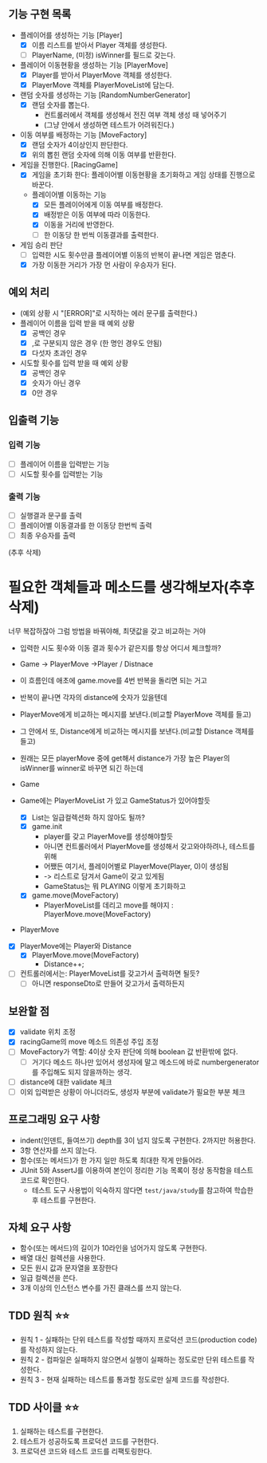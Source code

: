 ## 기능 구현 목록

- 플레이어를 생성하는 기능 [Player]
    - [x] 이름 리스트를 받아서 Player 객체를 생성한다.
    - [ ] PlayerName, (미정) isWinner를 필드로 갖는다.
- 플레이어 이동현황을 생성하는 기능 [PlayerMove]
    - [x] Player를 받아서 PlayerMove 객체를 생성한다.
    - [x]  PlayerMove 객체를 PlayerMoveList에 담는다.

- 랜덤 숫자를 생성하는 기능 [RandomNumberGenerator]
    - [x] 랜덤 숫자를 뽑는다.
        - 컨트롤러에서 객체를 생성해서 전진 여부 객체 생성 때 넣어주기
        - (그냥 안에서 생성하면 테스트가 어려워진다.)
- 이동 여부를 배정하는 기능 [MoveFactory]
    - [x] 랜덤 숫자가 4이상인지 판단한다.
    - [x] 위의 뽑힌 랜덤 숫자에 의해 이동 여부를 반환한다.

- 게임을 진행한다. [RacingGame]
    - [x] 게임을 초기화 한다: 플레이어별 이동현황을 초기화하고 게임 상태를 진행으로 바꾼다.
    - 플레이어별 이동하는 기능
        - [x] 모든 플레이어에게 이동 여부를 배정한다.
        - [x] 배정받은 이동 여부에 따라 이동한다.
        - [x] 이동을 거리에 반영한다.
        - [ ] 한 이동당 한 번씩 이동결과를 출력한다.

- 게임 승리 판단
    - [ ] 입력한 시도 횟수만큼 플레이어별 이동의 반복이 끝나면 게임은 멈춘다.
    - [x] 가장 이동한 거리가 가장 먼 사람이 우승자가 된다.

## 예외 처리

- (예외 상황 시 "[ERROR]"로 시작하는 에러 문구를 출력한다.)
- 플레이어 이름을 입력 받을 때 예외 상황
    - [x] 공백인 경우
    - [x] ,로 구분되지 않은 경우 (한 명인 경우도 안됨)
    - [x] 다섯자 초과인 경우
- 시도할 횟수를 입력 받을 때 예외 상황
    - [x] 공백인 경우
    - [x] 숫자가 아닌 경우
    - [x] 0안 경우

## 입출력 기능

### 입력 기능

- [ ] 플레이어 이름을 입력받는 기능
- [ ] 시도할 횟수를 입력받는 기능

### 출력 기능

- [ ] 실행결과 문구를 출력
- [ ] 플레이어별 이동결과를 한 이동당 한번씩 출력
- [ ] 최종 우승자를 출력

(추후 삭제)

# 필요한 객체들과 메소드를 생각해보자(추후 삭제)

너무 복잡하잖아 그럼 방법을 바꿔야해, 최댓값을 갖고 비교하는 거야

- 입력한 시도 횟수와 이동 결과 횟수가 같은지를 항상 어디서 체크할까?
- Game -> PlayerMove ->Player / Distnace
- 이 흐름인데 애초에 game.move를 4번 반복을 돌리면 되는 거고
- 반복이 끝나면 각자의 distance에 숫자가 있을텐데
- PlayerMove에게 비교하는 메시지를 보낸다.(비교할 PlayerMove 객체를 들고)
- 그 안에서 또, Distance에게 비교하는 메시지를 보낸다.(비교할 Distance 객체를 들고)
- 원래는 모든 playerMove 중에 get해서 distance가 가장 높은 Player의 isWinner를 winner로 바꾸면 되긴 하는데

- Game
- Game에는 PlayerMoveList 가 있고 GameStatus가 있어야할듯
    - [x] List<PlayerMove>는 일급컬렉션화 하지 않아도 될까?
    - [x] game.init
        - player를 갖고 PlayerMove를 생성해야할듯
        - 아니면 컨트롤러에서 PlayerMove를 생성해서 갖고와야하려나, 테스트를 위해
        - 어쨌든 여기서, 플레이어별로 PlayerMove(Player, 0)이 생성됨
        - -> 리스트로 담겨서 Game이 갖고 있게됨
        - GameStatus는 뭐 PLAYING 이렇게 초기화하고
    - [x] game.move(MoveFactory)
        - PlayerMoveList를 데리고 move를 해야지 : PlayerMove.move(MoveFactory)
- PlayerMove
- [x] PlayerMove에는 Player와 Distance
    - [x] PlayerMove.move(MoveFactory)
        - Distance++;
-  [ ] 컨트롤러에서는: PlayerMoveList를 갖고가서 출력하면 될듯?
    - [ ] 아니면 responseDto로 만들어 갖고가서 출력하든지

## 보완할 점

- [x] validate 위치 조정
- [x] racingGame의 move 메소드 의존성 주입 조정
- [ ] MoveFactory가 역할: 4이상 숫자 판단에 의해 boolean 값 반환밖에 없다.
    - [ ] 거기다 메소드 하나만 있어서 생성자에 말고 메소드에 바로 numbergenerator를 주입해도 되지 않을까하는 생각.
-[ ] distance에 대한 validate 체크
-[ ] 이외 입력받은 상황이 아니더라도, 생성자 부분에 validate가 필요한 부분 체크

## 프로그래밍 요구 사항

- indent(인덴트, 들여쓰기) depth를 3이 넘지 않도록 구현한다. 2까지만 허용한다.
- 3항 연산자를 쓰지 않는다.
- 함수(또는 메서드)가 한 가지 일만 하도록 최대한 작게 만들어라.
- JUnit 5와 AssertJ를 이용하여 본인이 정리한 기능 목록이 정상 동작함을 테스트 코드로 확인한다.
    - 테스트 도구 사용법이 익숙하지 않다면 `test/java/study`를 참고하여 학습한 후 테스트를 구현한다.

## 자체 요구 사항

- 함수(또는 메서드)의 길이가 10라인을 넘어가지 않도록 구현한다.
- 배열 대신 컬렉션을 사용한다.
- 모든 원시 값과 문자열을 포장한다
- 일급 컬렉션을 쓴다.
- 3개 이상의 인스턴스 변수를 가진 클래스를 쓰지 않는다.

## TDD 원칙 ⭐️⭐️

- 원칙 1 - 실패하는 단위 테스트를 작성할 때까지 프로덕션 코드(production code)를 작성하지 않는다.
- 원칙 2 - 컴파일은 실패하지 않으면서 실행이 실패하는 정도로만 단위 테스트를 작성한다.
- 원칙 3 - 현재 실패하는 테스트를 통과할 정도로만 실제 코드를 작성한다.

## TDD 사이클 ⭐️⭐️

1. 실패하는 테스트를 구현한다.
2. 테스트가 성공하도록 프로덕션 코드를 구현한다.
3. 프로덕션 코드와 테스트 코드를 리팩토링한다.

